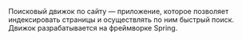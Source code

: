 Поисковый движок по сайту — приложение, которое позволяет индексировать страницы и осуществлять по ним быстрый поиск. Движок разрабатывается на фреймворке Spring.

